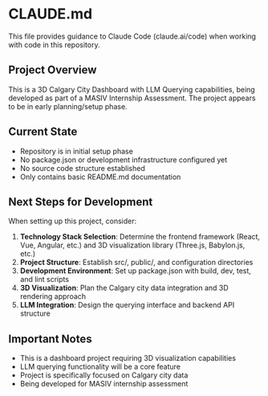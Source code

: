 # CLAUDE.md

This file provides guidance to Claude Code (claude.ai/code) when working with code in this repository.

## Project Overview

This is a 3D Calgary City Dashboard with LLM Querying capabilities, being developed as part of a MASIV Internship Assessment. The project appears to be in early planning/setup phase.

## Current State

- Repository is in initial setup phase
- No package.json or development infrastructure configured yet
- No source code structure established
- Only contains basic README.md documentation

## Next Steps for Development

When setting up this project, consider:

1. **Technology Stack Selection**: Determine the frontend framework (React, Vue, Angular, etc.) and 3D visualization library (Three.js, Babylon.js, etc.)
2. **Project Structure**: Establish src/, public/, and configuration directories
3. **Development Environment**: Set up package.json with build, dev, test, and lint scripts
4. **3D Visualization**: Plan the Calgary city data integration and 3D rendering approach
5. **LLM Integration**: Design the querying interface and backend API structure

## Important Notes

- This is a dashboard project requiring 3D visualization capabilities
- LLM querying functionality will be a core feature
- Project is specifically focused on Calgary city data
- Being developed for MASIV internship assessment